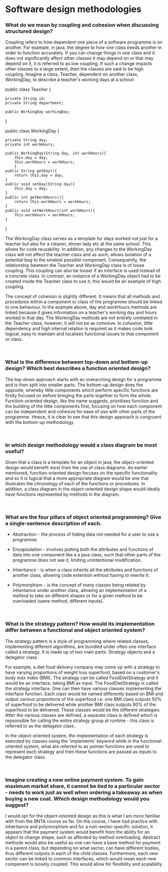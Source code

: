 # Software design methodologies


### What do we mean by coupling and cohesion when discussing structured design?

Coupling refers to how dependent one piece of a software programme is on another. For example, in java, the degree to how one class needs another in order to function accurately. If you can change things in one class and it does not significantly affect other classes it may depend on or that may depend on it, it is referred to as low coupling. If such a change impacts other classes to a large extent, then the classes are said to be high coupling. Imagine a class, Teacher, dependent on another class, WorkingDay, to describe a teacher's working days at a school:

public class Teacher {
    
    private String id;
    private String department;

    public WorkingDay workingDay;
}

public class WorkingDay {
    
    private String day;
    private int workHours;

    public WorkingDay(String day, int workHours){
        this.day = day;
        this.workHours = workHours;
        }
    public String getDay(){
        return this.day = day;
    }
    public void setDay(String day){
        this.day = day;
    }
    public int getWorkHours(){
        return this.workHours = workHours;
    }
    public void setWorkHours(int workHours){
        this.workHours = workHours;
    }
}

The WorkingDay class serves as a template for days worked not just for a teacher but also for a cleaner, dinner lady etc at the same school. This allows for code reusability. In addition, any changes to the WorkingDay class will not affect the teacher class and as such, allows isolation of a potential bug to the smalest possible component. Consequently, the relationship bewteen the Teacher and WorkingDay class is of loose coupling. This coupling can also be looser if an interface is used instead of a concrete class. In contrast, an instance of a WorkingDay object had to be created inside the Teacher class to use it, this would be an example of high coupling.

The concept of cohesion is slightly different. It means that all methods and procedures within a component or class of the programme should be linked to one behaviour. In the example above, day and workHours methods are linked because it gives information on a teacher's working day and hours worked in that day. The WorkingDay methods are not entirely unrelated in the Teacher class, however, it will not be as cohesive. In cohesion, little dependency and high internal relation is required as it makes code look logical, easy to maintain and localises functional issues to that component or class.

</br>


### What is the difference between top-down and bottom-up design? Which best describes a function oriented design?

The top-down approach starts with an overarching design for a programme and is then split into smaller parts. The bottom-up design does the opposite, whereby little components which perform specific functions are firstly focused on before bringing the parts together to form the whole. Function-oriented design, like the name suggests, prioritises function and the building of the little components first, focusing on how each  component can be independent and cohesive for ease of use with other parts of the programme. Hnece, it is clear to see that this design approach is congruent with the bottom-up methodology.

</br>

### In which design methodology would a class diagram be most useful?

Given that a class is a template for an object in java, the object-oriented design would benefit most from the use of class diagrams. As earlier mentioned, function-oriented design focuses on the specific functionality and so it is logical that a more appropriate diagram would be one that illustrates the chronology of each of the functions or procedures. In addition, a class diagram in the object-oriented design shape would ideally have functions represented by methods in the diagram.

</br>

### What are the four pillars of object oriented programming? Give a single-sentence description of each.

- Abstraction - the process of hiding data not needed for a user to use a programme.

- Encapsulation - involves putting both the attributes and functions of data into one component like a a java class, such that other parts of the programme does not see it, limiting unintentional modification.

- Inheritance - is when a class inherits all the attributes and functions of another class, allowing code extention without having to rewrite it.

- Polymorphism - is the concept of many classes being related by inheritance under another class, allowing an implementation of a mehtod to take on different shapes or for a given method to be overloaded (same method, different inputs).

</br>

### What is the strategy pattern? How would its implementation differ between a functional and object oriented system?

The strategy pattern is a style of programming where related classes, implementing different algorithms, are bundled under often one interface called a strategy. It is made up of two main parts: Strategy objects and a delegator class. 

For example, a diet food delivery company may come up with a strategy to have varying proportions of weight loss superfood, based on a customer's body max index (BMI). The strategy can be called FoodDietStrategy and it would be an interface, taking BMI as input. The FoodDietStrategy is called the strategy interface. One can then have various classes implementing the interface function. Each class would be named differently based on BMI and output various proportions of the superfood i.e. one BMI class outputs 50% of superfood to be delivered while another BMI class outputs 90% of the superfood to be delivered. These classes would be the different strategies. After the various classes are defined, a separate class is defined which is repsonsible for calling the entire strategy group at runtime - this class is referred to as the delegator class.

In the object-oriented system, the implementation of each strategy is executed by classes using the 'implements' keyword while in the functional-oriented system, what are referred to as pointer functions are used to represent each strategy and then these functions are passed as inputs to the delegator class.

</br>

### Imagine creating a new online payment system. To gain maximum market share, it cannot be tied to a particular sector - needs to work just as well when ordering a takeaway as when buying a new coat. Which design methodology would you suggest?

I would opt for the object-oriented design as this is what I am more familiar with from the BNTA course so far. On the course, I have had practice with inheritance and polymorphism and for a non-sector-specific solution, it appears that the payment system would benefit from the ability for an object to change shape, such as afforded by method overloading. Abstract methods would also be useful as one can have a base method for payment in a parent class, but depending on what sector, can have different bodies, thus different outputs in each of the child classes. Furthermore, each new sector can be linked to common interfaces, which would mean each new component is loosely coupled. This would allow for flexibility and scalability.














